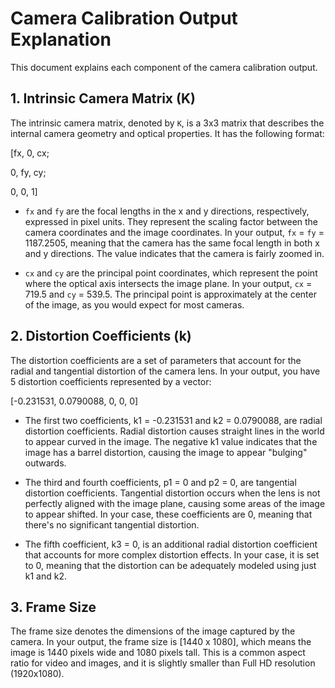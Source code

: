 # Camera Calibration Output Explanation

This document explains each component of the camera calibration output.

## 1. Intrinsic Camera Matrix (K)

The intrinsic camera matrix, denoted by `K`, is a 3x3 matrix that describes the internal camera geometry and optical properties. It has the following format:

[fx, 0, cx;

0, fy, cy;

0, 0, 1]


- `fx` and `fy` are the focal lengths in the x and y directions, respectively, expressed in pixel units. They represent the scaling factor between the camera coordinates and the image coordinates. In your output, `fx` = `fy` = 1187.2505, meaning that the camera has the same focal length in both x and y directions. The value indicates that the camera is fairly zoomed in.

- `cx` and `cy` are the principal point coordinates, which represent the point where the optical axis intersects the image plane. In your output, `cx` = 719.5 and `cy` = 539.5. The principal point is approximately at the center of the image, as you would expect for most cameras.

## 2. Distortion Coefficients (k)

The distortion coefficients are a set of parameters that account for the radial and tangential distortion of the camera lens. In your output, you have 5 distortion coefficients represented by a vector:


[-0.231531, 0.0790088, 0, 0, 0]


- The first two coefficients, k1 = -0.231531 and k2 = 0.0790088, are radial distortion coefficients. Radial distortion causes straight lines in the world to appear curved in the image. The negative k1 value indicates that the image has a barrel distortion, causing the image to appear "bulging" outwards.

- The third and fourth coefficients, p1 = 0 and p2 = 0, are tangential distortion coefficients. Tangential distortion occurs when the lens is not perfectly aligned with the image plane, causing some areas of the image to appear shifted. In your case, these coefficients are 0, meaning that there's no significant tangential distortion.

- The fifth coefficient, k3 = 0, is an additional radial distortion coefficient that accounts for more complex distortion effects. In your case, it is set to 0, meaning that the distortion can be adequately modeled using just k1 and k2.

## 3. Frame Size

The frame size denotes the dimensions of the image captured by the camera. In your output, the frame size is [1440 x 1080], which means the image is 1440 pixels wide and 1080 pixels tall. This is a common aspect ratio for video and images, and it is slightly smaller than Full HD resolution (1920x1080).
